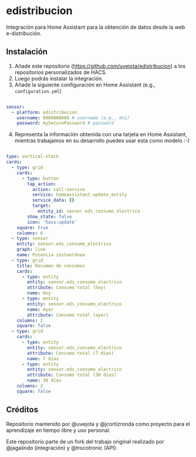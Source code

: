 # edistribucion
Integración para Home Assistant para la obtención de datos desde la web e-distribución. 

## Instalación

1. Añade este repositorio (https://github.com/uvejota/edistribucion) a los repositorios personalizados de HACS. 
2. Luego podrás instalar la integración.
3. Añade la siguiente configuración en Home Assistant (e.g., `configuration.yml`)

``` yaml

sensor:
  - platform: edistribucion
    username: 000000000A # username (e.g., dni)
    password: mySecurePassword # password
```

4. Representa la información obtenida con una tarjeta en Home Assistant, mientras trabajamos en su desarrollo puedes usar esta como modelo :-)

``` yaml

type: vertical-stack
cards:
  - type: grid
    cards:
      - type: button
        tap_action:
          action: call-service
          service: homeassistant.update_entity
          service_data: {}
          target:
            entity_id: sensor.eds_consumo_electrico
        show_state: false
        icon: 'hass:update'
    square: true
    columns: 6
  - type: sensor
    entity: sensor.eds_consumo_electrico
    graph: line
    name: Potencia instantánea
  - type: grid
    title: Resumen de consumos
    cards:
      - type: entity
        entity: sensor.eds_consumo_electrico
        attribute: Consumo total (hoy)
        name: Hoy
      - type: entity
        entity: sensor.eds_consumo_electrico
        name: Ayer
        attribute: Consumo total (ayer)
    columns: 2
    square: false
  - type: grid
    cards:
      - type: entity
        entity: sensor.eds_consumo_electrico
        attribute: Consumo total (7 días)
        name: 7 días
      - type: entity
        entity: sensor.eds_consumo_electrico
        attribute: Consumo total (30 días)
        name: 30 días
    columns: 2
    square: false
```

## Créditos

Repositorio mantenido por @uvejota y @jcortizronda como proyecto para el aprendizaje en tiempo libre y uso personal. 

Este repositorio parte de un fork del trabajo original realizado por @jagalindo (integración) y @trocotronic (API).
